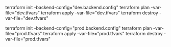 terraform init -backend-config="dev.backend.config"
terraform plan -var-file="dev.tfvars"
terraform apply -var-file="dev.tfvars"
terraform destroy -var-file="dev.tfvars"

terraform init -backend-config="prod.backend.config"
terraform plan -var-file="prod.tfvars"
terraform apply -var-file="prod.tfvars"
terraform destroy -var-file="prod.tfvars"